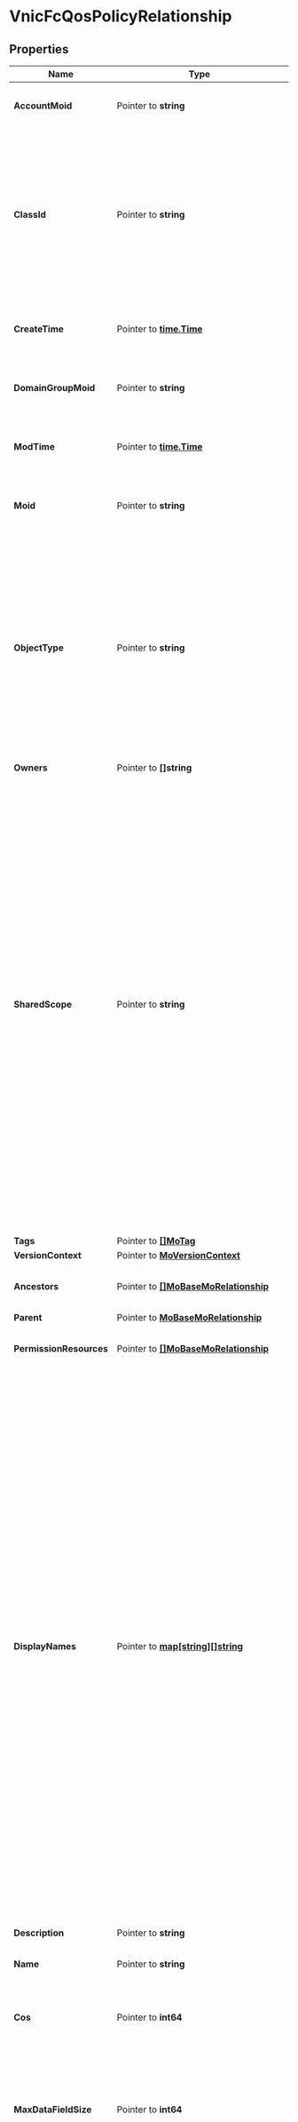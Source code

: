 # VnicFcQosPolicyRelationship

## Properties

Name | Type | Description | Notes
------------ | ------------- | ------------- | -------------
**AccountMoid** | Pointer to **string** | The Account ID for this managed object. | [optional] [readonly] 
**ClassId** | Pointer to **string** | The concrete type of this complex type. Its value must be the same as the &#39;objectType&#39; property. The OpenAPI document references this property as a discriminator value. | [readonly] 
**CreateTime** | Pointer to [**time.Time**](time.Time.md) | The time when this managed object was created. | [optional] [readonly] 
**DomainGroupMoid** | Pointer to **string** | The DomainGroup ID for this managed object. | [optional] [readonly] 
**ModTime** | Pointer to [**time.Time**](time.Time.md) | The time when this managed object was last modified. | [optional] [readonly] 
**Moid** | Pointer to **string** | The unique identifier of this Managed Object instance. | [optional] 
**ObjectType** | Pointer to **string** | The fully-qualified type of this managed object, i.e. the class name. This property is optional. The ObjectType is implied from the URL path. If specified, the value of objectType must match the class name specified in the URL path. | [readonly] 
**Owners** | Pointer to **[]string** |  | [optional] 
**SharedScope** | Pointer to **string** | Intersight provides pre-built workflows, tasks and policies to end users through global catalogs. Objects that are made available through global catalogs are said to have a &#39;shared&#39; ownership. Shared objects are either made globally available to all end users or restricted to end users based on their license entitlement. Users can use this property to differentiate the scope (global or a specific license tier) to which a shared MO belongs. | [optional] [readonly] 
**Tags** | Pointer to [**[]MoTag**](mo.Tag.md) |  | [optional] 
**VersionContext** | Pointer to [**MoVersionContext**](mo.VersionContext.md) |  | [optional] 
**Ancestors** | Pointer to [**[]MoBaseMoRelationship**](mo.BaseMo.Relationship.md) | An array of relationships to moBaseMo resources. | [optional] [readonly] 
**Parent** | Pointer to [**MoBaseMoRelationship**](mo.BaseMo.Relationship.md) |  | [optional] 
**PermissionResources** | Pointer to [**[]MoBaseMoRelationship**](mo.BaseMo.Relationship.md) | An array of relationships to moBaseMo resources. | [optional] [readonly] 
**DisplayNames** | Pointer to [**map[string][]string**](array.md) | A set of display names for the MO resource. These names are calculated based on other properties of the MO and potentially properties of Ancestor MOs. Displaynames are intended as a way to provide a normalized user appropriate name for an MO, especially for MOs which do not have a &#39;Name&#39; property, which is the case for much of the inventory discovered from managed targets. There are a limited number of keys, currently &#39;short&#39; and &#39;hierarchical&#39;. The value is an array and clients should use the first element of the array. | [optional] [readonly] 
**Description** | Pointer to **string** | Description of the policy. | [optional] 
**Name** | Pointer to **string** | Name of the concrete policy. | [optional] 
**Cos** | Pointer to **int64** | Class of Service to be associated to the traffic on the virtual interface. | [optional] 
**MaxDataFieldSize** | Pointer to **int64** | The maximum size of the Fibre Channel frame payload bytes that the virtual interface supports. | [optional] 
**Priority** | Pointer to **string** | The priortity matching the System QoS specified in the fabric profile. * &#x60;Best Effort&#x60; - QoS Priority for Best-effort traffic. * &#x60;FC&#x60; - QoS Priority for FC traffic. * &#x60;Platinum&#x60; - QoS Priority for Platinum traffic. * &#x60;Gold&#x60; - QoS Priority for Gold traffic. * &#x60;Silver&#x60; - QoS Priority for Silver traffic. * &#x60;Bronze&#x60; - QoS Priority for Bronze traffic. | [optional] [readonly] [default to "Best Effort"]
**RateLimit** | Pointer to **int64** | The value in Mbps to use for limiting the data rate on the virtual interface. Setting this to zero will turn rate limiting off. | [optional] 
**Organization** | Pointer to [**OrganizationOrganizationRelationship**](organization.Organization.Relationship.md) |  | [optional] 

## Methods

### NewVnicFcQosPolicyRelationship

`func NewVnicFcQosPolicyRelationship(classId string, objectType string, ) *VnicFcQosPolicyRelationship`

NewVnicFcQosPolicyRelationship instantiates a new VnicFcQosPolicyRelationship object
This constructor will assign default values to properties that have it defined,
and makes sure properties required by API are set, but the set of arguments
will change when the set of required properties is changed

### NewVnicFcQosPolicyRelationshipWithDefaults

`func NewVnicFcQosPolicyRelationshipWithDefaults() *VnicFcQosPolicyRelationship`

NewVnicFcQosPolicyRelationshipWithDefaults instantiates a new VnicFcQosPolicyRelationship object
This constructor will only assign default values to properties that have it defined,
but it doesn't guarantee that properties required by API are set

### GetAccountMoid

`func (o *VnicFcQosPolicyRelationship) GetAccountMoid() string`

GetAccountMoid returns the AccountMoid field if non-nil, zero value otherwise.

### GetAccountMoidOk

`func (o *VnicFcQosPolicyRelationship) GetAccountMoidOk() (*string, bool)`

GetAccountMoidOk returns a tuple with the AccountMoid field if it's non-nil, zero value otherwise
and a boolean to check if the value has been set.

### SetAccountMoid

`func (o *VnicFcQosPolicyRelationship) SetAccountMoid(v string)`

SetAccountMoid sets AccountMoid field to given value.

### HasAccountMoid

`func (o *VnicFcQosPolicyRelationship) HasAccountMoid() bool`

HasAccountMoid returns a boolean if a field has been set.

### GetClassId

`func (o *VnicFcQosPolicyRelationship) GetClassId() string`

GetClassId returns the ClassId field if non-nil, zero value otherwise.

### GetClassIdOk

`func (o *VnicFcQosPolicyRelationship) GetClassIdOk() (*string, bool)`

GetClassIdOk returns a tuple with the ClassId field if it's non-nil, zero value otherwise
and a boolean to check if the value has been set.

### SetClassId

`func (o *VnicFcQosPolicyRelationship) SetClassId(v string)`

SetClassId sets ClassId field to given value.


### GetCreateTime

`func (o *VnicFcQosPolicyRelationship) GetCreateTime() time.Time`

GetCreateTime returns the CreateTime field if non-nil, zero value otherwise.

### GetCreateTimeOk

`func (o *VnicFcQosPolicyRelationship) GetCreateTimeOk() (*time.Time, bool)`

GetCreateTimeOk returns a tuple with the CreateTime field if it's non-nil, zero value otherwise
and a boolean to check if the value has been set.

### SetCreateTime

`func (o *VnicFcQosPolicyRelationship) SetCreateTime(v time.Time)`

SetCreateTime sets CreateTime field to given value.

### HasCreateTime

`func (o *VnicFcQosPolicyRelationship) HasCreateTime() bool`

HasCreateTime returns a boolean if a field has been set.

### GetDomainGroupMoid

`func (o *VnicFcQosPolicyRelationship) GetDomainGroupMoid() string`

GetDomainGroupMoid returns the DomainGroupMoid field if non-nil, zero value otherwise.

### GetDomainGroupMoidOk

`func (o *VnicFcQosPolicyRelationship) GetDomainGroupMoidOk() (*string, bool)`

GetDomainGroupMoidOk returns a tuple with the DomainGroupMoid field if it's non-nil, zero value otherwise
and a boolean to check if the value has been set.

### SetDomainGroupMoid

`func (o *VnicFcQosPolicyRelationship) SetDomainGroupMoid(v string)`

SetDomainGroupMoid sets DomainGroupMoid field to given value.

### HasDomainGroupMoid

`func (o *VnicFcQosPolicyRelationship) HasDomainGroupMoid() bool`

HasDomainGroupMoid returns a boolean if a field has been set.

### GetModTime

`func (o *VnicFcQosPolicyRelationship) GetModTime() time.Time`

GetModTime returns the ModTime field if non-nil, zero value otherwise.

### GetModTimeOk

`func (o *VnicFcQosPolicyRelationship) GetModTimeOk() (*time.Time, bool)`

GetModTimeOk returns a tuple with the ModTime field if it's non-nil, zero value otherwise
and a boolean to check if the value has been set.

### SetModTime

`func (o *VnicFcQosPolicyRelationship) SetModTime(v time.Time)`

SetModTime sets ModTime field to given value.

### HasModTime

`func (o *VnicFcQosPolicyRelationship) HasModTime() bool`

HasModTime returns a boolean if a field has been set.

### GetMoid

`func (o *VnicFcQosPolicyRelationship) GetMoid() string`

GetMoid returns the Moid field if non-nil, zero value otherwise.

### GetMoidOk

`func (o *VnicFcQosPolicyRelationship) GetMoidOk() (*string, bool)`

GetMoidOk returns a tuple with the Moid field if it's non-nil, zero value otherwise
and a boolean to check if the value has been set.

### SetMoid

`func (o *VnicFcQosPolicyRelationship) SetMoid(v string)`

SetMoid sets Moid field to given value.

### HasMoid

`func (o *VnicFcQosPolicyRelationship) HasMoid() bool`

HasMoid returns a boolean if a field has been set.

### GetObjectType

`func (o *VnicFcQosPolicyRelationship) GetObjectType() string`

GetObjectType returns the ObjectType field if non-nil, zero value otherwise.

### GetObjectTypeOk

`func (o *VnicFcQosPolicyRelationship) GetObjectTypeOk() (*string, bool)`

GetObjectTypeOk returns a tuple with the ObjectType field if it's non-nil, zero value otherwise
and a boolean to check if the value has been set.

### SetObjectType

`func (o *VnicFcQosPolicyRelationship) SetObjectType(v string)`

SetObjectType sets ObjectType field to given value.


### GetOwners

`func (o *VnicFcQosPolicyRelationship) GetOwners() []string`

GetOwners returns the Owners field if non-nil, zero value otherwise.

### GetOwnersOk

`func (o *VnicFcQosPolicyRelationship) GetOwnersOk() (*[]string, bool)`

GetOwnersOk returns a tuple with the Owners field if it's non-nil, zero value otherwise
and a boolean to check if the value has been set.

### SetOwners

`func (o *VnicFcQosPolicyRelationship) SetOwners(v []string)`

SetOwners sets Owners field to given value.

### HasOwners

`func (o *VnicFcQosPolicyRelationship) HasOwners() bool`

HasOwners returns a boolean if a field has been set.

### GetSharedScope

`func (o *VnicFcQosPolicyRelationship) GetSharedScope() string`

GetSharedScope returns the SharedScope field if non-nil, zero value otherwise.

### GetSharedScopeOk

`func (o *VnicFcQosPolicyRelationship) GetSharedScopeOk() (*string, bool)`

GetSharedScopeOk returns a tuple with the SharedScope field if it's non-nil, zero value otherwise
and a boolean to check if the value has been set.

### SetSharedScope

`func (o *VnicFcQosPolicyRelationship) SetSharedScope(v string)`

SetSharedScope sets SharedScope field to given value.

### HasSharedScope

`func (o *VnicFcQosPolicyRelationship) HasSharedScope() bool`

HasSharedScope returns a boolean if a field has been set.

### GetTags

`func (o *VnicFcQosPolicyRelationship) GetTags() []MoTag`

GetTags returns the Tags field if non-nil, zero value otherwise.

### GetTagsOk

`func (o *VnicFcQosPolicyRelationship) GetTagsOk() (*[]MoTag, bool)`

GetTagsOk returns a tuple with the Tags field if it's non-nil, zero value otherwise
and a boolean to check if the value has been set.

### SetTags

`func (o *VnicFcQosPolicyRelationship) SetTags(v []MoTag)`

SetTags sets Tags field to given value.

### HasTags

`func (o *VnicFcQosPolicyRelationship) HasTags() bool`

HasTags returns a boolean if a field has been set.

### GetVersionContext

`func (o *VnicFcQosPolicyRelationship) GetVersionContext() MoVersionContext`

GetVersionContext returns the VersionContext field if non-nil, zero value otherwise.

### GetVersionContextOk

`func (o *VnicFcQosPolicyRelationship) GetVersionContextOk() (*MoVersionContext, bool)`

GetVersionContextOk returns a tuple with the VersionContext field if it's non-nil, zero value otherwise
and a boolean to check if the value has been set.

### SetVersionContext

`func (o *VnicFcQosPolicyRelationship) SetVersionContext(v MoVersionContext)`

SetVersionContext sets VersionContext field to given value.

### HasVersionContext

`func (o *VnicFcQosPolicyRelationship) HasVersionContext() bool`

HasVersionContext returns a boolean if a field has been set.

### GetAncestors

`func (o *VnicFcQosPolicyRelationship) GetAncestors() []MoBaseMoRelationship`

GetAncestors returns the Ancestors field if non-nil, zero value otherwise.

### GetAncestorsOk

`func (o *VnicFcQosPolicyRelationship) GetAncestorsOk() (*[]MoBaseMoRelationship, bool)`

GetAncestorsOk returns a tuple with the Ancestors field if it's non-nil, zero value otherwise
and a boolean to check if the value has been set.

### SetAncestors

`func (o *VnicFcQosPolicyRelationship) SetAncestors(v []MoBaseMoRelationship)`

SetAncestors sets Ancestors field to given value.

### HasAncestors

`func (o *VnicFcQosPolicyRelationship) HasAncestors() bool`

HasAncestors returns a boolean if a field has been set.

### SetAncestorsNil

`func (o *VnicFcQosPolicyRelationship) SetAncestorsNil(b bool)`

 SetAncestorsNil sets the value for Ancestors to be an explicit nil

### UnsetAncestors
`func (o *VnicFcQosPolicyRelationship) UnsetAncestors()`

UnsetAncestors ensures that no value is present for Ancestors, not even an explicit nil
### GetParent

`func (o *VnicFcQosPolicyRelationship) GetParent() MoBaseMoRelationship`

GetParent returns the Parent field if non-nil, zero value otherwise.

### GetParentOk

`func (o *VnicFcQosPolicyRelationship) GetParentOk() (*MoBaseMoRelationship, bool)`

GetParentOk returns a tuple with the Parent field if it's non-nil, zero value otherwise
and a boolean to check if the value has been set.

### SetParent

`func (o *VnicFcQosPolicyRelationship) SetParent(v MoBaseMoRelationship)`

SetParent sets Parent field to given value.

### HasParent

`func (o *VnicFcQosPolicyRelationship) HasParent() bool`

HasParent returns a boolean if a field has been set.

### GetPermissionResources

`func (o *VnicFcQosPolicyRelationship) GetPermissionResources() []MoBaseMoRelationship`

GetPermissionResources returns the PermissionResources field if non-nil, zero value otherwise.

### GetPermissionResourcesOk

`func (o *VnicFcQosPolicyRelationship) GetPermissionResourcesOk() (*[]MoBaseMoRelationship, bool)`

GetPermissionResourcesOk returns a tuple with the PermissionResources field if it's non-nil, zero value otherwise
and a boolean to check if the value has been set.

### SetPermissionResources

`func (o *VnicFcQosPolicyRelationship) SetPermissionResources(v []MoBaseMoRelationship)`

SetPermissionResources sets PermissionResources field to given value.

### HasPermissionResources

`func (o *VnicFcQosPolicyRelationship) HasPermissionResources() bool`

HasPermissionResources returns a boolean if a field has been set.

### SetPermissionResourcesNil

`func (o *VnicFcQosPolicyRelationship) SetPermissionResourcesNil(b bool)`

 SetPermissionResourcesNil sets the value for PermissionResources to be an explicit nil

### UnsetPermissionResources
`func (o *VnicFcQosPolicyRelationship) UnsetPermissionResources()`

UnsetPermissionResources ensures that no value is present for PermissionResources, not even an explicit nil
### GetDisplayNames

`func (o *VnicFcQosPolicyRelationship) GetDisplayNames() map[string][]string`

GetDisplayNames returns the DisplayNames field if non-nil, zero value otherwise.

### GetDisplayNamesOk

`func (o *VnicFcQosPolicyRelationship) GetDisplayNamesOk() (*map[string][]string, bool)`

GetDisplayNamesOk returns a tuple with the DisplayNames field if it's non-nil, zero value otherwise
and a boolean to check if the value has been set.

### SetDisplayNames

`func (o *VnicFcQosPolicyRelationship) SetDisplayNames(v map[string][]string)`

SetDisplayNames sets DisplayNames field to given value.

### HasDisplayNames

`func (o *VnicFcQosPolicyRelationship) HasDisplayNames() bool`

HasDisplayNames returns a boolean if a field has been set.

### SetDisplayNamesNil

`func (o *VnicFcQosPolicyRelationship) SetDisplayNamesNil(b bool)`

 SetDisplayNamesNil sets the value for DisplayNames to be an explicit nil

### UnsetDisplayNames
`func (o *VnicFcQosPolicyRelationship) UnsetDisplayNames()`

UnsetDisplayNames ensures that no value is present for DisplayNames, not even an explicit nil
### GetDescription

`func (o *VnicFcQosPolicyRelationship) GetDescription() string`

GetDescription returns the Description field if non-nil, zero value otherwise.

### GetDescriptionOk

`func (o *VnicFcQosPolicyRelationship) GetDescriptionOk() (*string, bool)`

GetDescriptionOk returns a tuple with the Description field if it's non-nil, zero value otherwise
and a boolean to check if the value has been set.

### SetDescription

`func (o *VnicFcQosPolicyRelationship) SetDescription(v string)`

SetDescription sets Description field to given value.

### HasDescription

`func (o *VnicFcQosPolicyRelationship) HasDescription() bool`

HasDescription returns a boolean if a field has been set.

### GetName

`func (o *VnicFcQosPolicyRelationship) GetName() string`

GetName returns the Name field if non-nil, zero value otherwise.

### GetNameOk

`func (o *VnicFcQosPolicyRelationship) GetNameOk() (*string, bool)`

GetNameOk returns a tuple with the Name field if it's non-nil, zero value otherwise
and a boolean to check if the value has been set.

### SetName

`func (o *VnicFcQosPolicyRelationship) SetName(v string)`

SetName sets Name field to given value.

### HasName

`func (o *VnicFcQosPolicyRelationship) HasName() bool`

HasName returns a boolean if a field has been set.

### GetCos

`func (o *VnicFcQosPolicyRelationship) GetCos() int64`

GetCos returns the Cos field if non-nil, zero value otherwise.

### GetCosOk

`func (o *VnicFcQosPolicyRelationship) GetCosOk() (*int64, bool)`

GetCosOk returns a tuple with the Cos field if it's non-nil, zero value otherwise
and a boolean to check if the value has been set.

### SetCos

`func (o *VnicFcQosPolicyRelationship) SetCos(v int64)`

SetCos sets Cos field to given value.

### HasCos

`func (o *VnicFcQosPolicyRelationship) HasCos() bool`

HasCos returns a boolean if a field has been set.

### GetMaxDataFieldSize

`func (o *VnicFcQosPolicyRelationship) GetMaxDataFieldSize() int64`

GetMaxDataFieldSize returns the MaxDataFieldSize field if non-nil, zero value otherwise.

### GetMaxDataFieldSizeOk

`func (o *VnicFcQosPolicyRelationship) GetMaxDataFieldSizeOk() (*int64, bool)`

GetMaxDataFieldSizeOk returns a tuple with the MaxDataFieldSize field if it's non-nil, zero value otherwise
and a boolean to check if the value has been set.

### SetMaxDataFieldSize

`func (o *VnicFcQosPolicyRelationship) SetMaxDataFieldSize(v int64)`

SetMaxDataFieldSize sets MaxDataFieldSize field to given value.

### HasMaxDataFieldSize

`func (o *VnicFcQosPolicyRelationship) HasMaxDataFieldSize() bool`

HasMaxDataFieldSize returns a boolean if a field has been set.

### GetPriority

`func (o *VnicFcQosPolicyRelationship) GetPriority() string`

GetPriority returns the Priority field if non-nil, zero value otherwise.

### GetPriorityOk

`func (o *VnicFcQosPolicyRelationship) GetPriorityOk() (*string, bool)`

GetPriorityOk returns a tuple with the Priority field if it's non-nil, zero value otherwise
and a boolean to check if the value has been set.

### SetPriority

`func (o *VnicFcQosPolicyRelationship) SetPriority(v string)`

SetPriority sets Priority field to given value.

### HasPriority

`func (o *VnicFcQosPolicyRelationship) HasPriority() bool`

HasPriority returns a boolean if a field has been set.

### GetRateLimit

`func (o *VnicFcQosPolicyRelationship) GetRateLimit() int64`

GetRateLimit returns the RateLimit field if non-nil, zero value otherwise.

### GetRateLimitOk

`func (o *VnicFcQosPolicyRelationship) GetRateLimitOk() (*int64, bool)`

GetRateLimitOk returns a tuple with the RateLimit field if it's non-nil, zero value otherwise
and a boolean to check if the value has been set.

### SetRateLimit

`func (o *VnicFcQosPolicyRelationship) SetRateLimit(v int64)`

SetRateLimit sets RateLimit field to given value.

### HasRateLimit

`func (o *VnicFcQosPolicyRelationship) HasRateLimit() bool`

HasRateLimit returns a boolean if a field has been set.

### GetOrganization

`func (o *VnicFcQosPolicyRelationship) GetOrganization() OrganizationOrganizationRelationship`

GetOrganization returns the Organization field if non-nil, zero value otherwise.

### GetOrganizationOk

`func (o *VnicFcQosPolicyRelationship) GetOrganizationOk() (*OrganizationOrganizationRelationship, bool)`

GetOrganizationOk returns a tuple with the Organization field if it's non-nil, zero value otherwise
and a boolean to check if the value has been set.

### SetOrganization

`func (o *VnicFcQosPolicyRelationship) SetOrganization(v OrganizationOrganizationRelationship)`

SetOrganization sets Organization field to given value.

### HasOrganization

`func (o *VnicFcQosPolicyRelationship) HasOrganization() bool`

HasOrganization returns a boolean if a field has been set.


[[Back to Model list]](../README.md#documentation-for-models) [[Back to API list]](../README.md#documentation-for-api-endpoints) [[Back to README]](../README.md)


